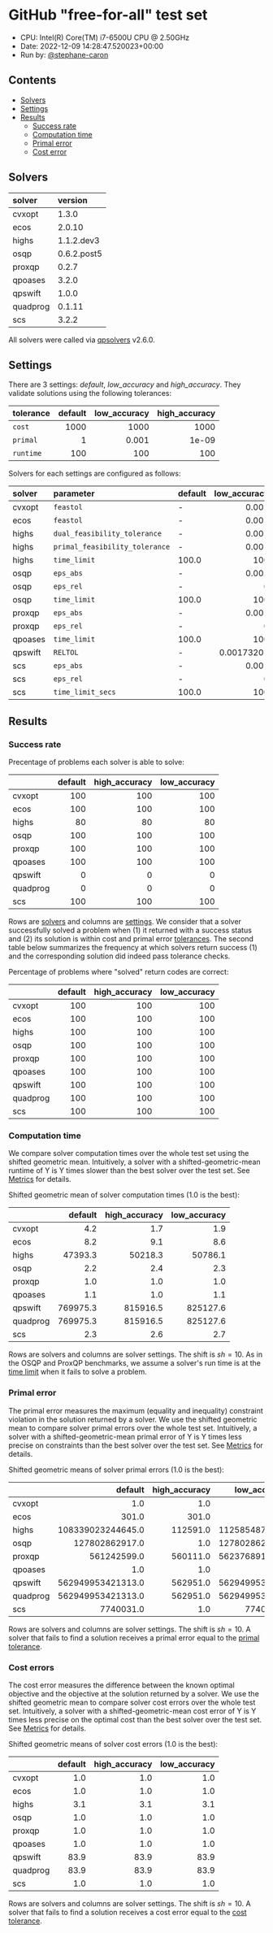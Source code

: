 # GitHub "free-for-all" test set

- CPU: Intel(R) Core(TM) i7-6500U CPU @ 2.50GHz
- Date: 2022-12-09 14:28:47.520023+00:00
- Run by: [@stephane-caron](https://github.com/stephane-caron/)

## Contents

* [Solvers](#solvers)
* [Settings](#settings)
* [Results](#results)
    * [Success rate](#success-rate)
    * [Computation time](#computation-time)
    * [Primal error](#primal-error)
    * [Cost error](#cost-error)

## Solvers

| solver   | version     |
|:---------|:------------|
| cvxopt   | 1.3.0       |
| ecos     | 2.0.10      |
| highs    | 1.1.2.dev3  |
| osqp     | 0.6.2.post5 |
| proxqp   | 0.2.7       |
| qpoases  | 3.2.0       |
| qpswift  | 1.0.0       |
| quadprog | 0.1.11      |
| scs      | 3.2.2       |

All solvers were called via
[qpsolvers](https://github.com/stephane-caron/qpsolvers) v2.6.0.

## Settings

There are 3 settings: *default*, *low_accuracy* and
*high_accuracy*. They validate solutions using the following tolerances:

| tolerance   |   default |   low_accuracy |   high_accuracy |
|:------------|----------:|---------------:|----------------:|
| ``cost``    |      1000 |       1000     |        1000     |
| ``primal``  |         1 |          0.001 |           1e-09 |
| ``runtime`` |       100 |        100     |         100     |

Solvers for each settings are configured as follows:

| solver   | parameter                        | default   |   low_accuracy |   high_accuracy |
|:---------|:---------------------------------|:----------|---------------:|----------------:|
| cvxopt   | ``feastol``                      | -         |     0.001      |     1e-09       |
| ecos     | ``feastol``                      | -         |     0.001      |     1e-09       |
| highs    | ``dual_feasibility_tolerance``   | -         |     0.001      |     1e-09       |
| highs    | ``primal_feasibility_tolerance`` | -         |     0.001      |     1e-09       |
| highs    | ``time_limit``                   | 100.0     |   100          |   100           |
| osqp     | ``eps_abs``                      | -         |     0.001      |     1e-09       |
| osqp     | ``eps_rel``                      | -         |     0          |     0           |
| osqp     | ``time_limit``                   | 100.0     |   100          |   100           |
| proxqp   | ``eps_abs``                      | -         |     0.001      |     1e-09       |
| proxqp   | ``eps_rel``                      | -         |     0          |     0           |
| qpoases  | ``time_limit``                   | 100.0     |   100          |   100           |
| qpswift  | ``RELTOL``                       | -         |     0.00173205 |     1.73205e-09 |
| scs      | ``eps_abs``                      | -         |     0.001      |     1e-09       |
| scs      | ``eps_rel``                      | -         |     0          |     0           |
| scs      | ``time_limit_secs``              | 100.0     |   100          |   100           |

## Results

### Success rate

Precentage of problems each solver is able to solve:

|          |   default |   high_accuracy |   low_accuracy |
|:---------|----------:|----------------:|---------------:|
| cvxopt   |       100 |             100 |            100 |
| ecos     |       100 |             100 |            100 |
| highs    |        80 |              80 |             80 |
| osqp     |       100 |             100 |            100 |
| proxqp   |       100 |             100 |            100 |
| qpoases  |       100 |             100 |            100 |
| qpswift  |         0 |               0 |              0 |
| quadprog |         0 |               0 |              0 |
| scs      |       100 |             100 |            100 |

Rows are [solvers](#solvers) and columns are [settings](#settings). We consider
that a solver successfully solved a problem when (1) it returned with a success
status and (2) its solution is within cost and primal error
[tolerances](#settings). The second table below summarizes the frequency at
which solvers return success (1) and the corresponding solution did indeed pass
tolerance checks.

Percentage of problems where "solved" return codes are correct:

|          |   default |   high_accuracy |   low_accuracy |
|:---------|----------:|----------------:|---------------:|
| cvxopt   |       100 |             100 |            100 |
| ecos     |       100 |             100 |            100 |
| highs    |       100 |             100 |            100 |
| osqp     |       100 |             100 |            100 |
| proxqp   |       100 |             100 |            100 |
| qpoases  |       100 |             100 |            100 |
| qpswift  |       100 |             100 |            100 |
| quadprog |       100 |             100 |            100 |
| scs      |       100 |             100 |            100 |

### Computation time

We compare solver computation times over the whole test set using the shifted
geometric mean. Intuitively, a solver with a shifted-geometric-mean runtime of
Y is Y times slower than the best solver over the test set. See
[Metrics](../README.md#metrics) for details.

Shifted geometric mean of solver computation times (1.0 is the best):

|          |   default |   high_accuracy |   low_accuracy |
|:---------|----------:|----------------:|---------------:|
| cvxopt   |       4.2 |             1.7 |            1.9 |
| ecos     |       8.2 |             9.1 |            8.6 |
| highs    |   47393.3 |         50218.3 |        50786.1 |
| osqp     |       2.2 |             2.4 |            2.3 |
| proxqp   |       1.0 |             1.0 |            1.0 |
| qpoases  |       1.1 |             1.0 |            1.1 |
| qpswift  |  769975.3 |        815916.5 |       825127.6 |
| quadprog |  769975.3 |        815916.5 |       825127.6 |
| scs      |       2.3 |             2.6 |            2.7 |

Rows are solvers and columns are solver settings. The shift is $sh = 10$. As in
the OSQP and ProxQP benchmarks, we assume a solver's run time is at the [time
limit](#settings) when it fails to solve a problem.

### Primal error

The primal error measures the maximum (equality and inequality) constraint
violation in the solution returned by a solver. We use the shifted geometric
mean to compare solver primal errors over the whole test set. Intuitively, a
solver with a shifted-geometric-mean primal error of Y is Y times less precise
on constraints than the best solver over the test set. See
[Metrics](../README.md#metrics) for details.

Shifted geometric means of solver primal errors (1.0 is the best):

|          |           default |   high_accuracy |   low_accuracy |
|:---------|------------------:|----------------:|---------------:|
| cvxopt   |               1.0 |             1.0 |            1.0 |
| ecos     |             301.0 |           301.0 |          301.0 |
| highs    | 108339023244645.0 |        112591.0 | 112585487356.0 |
| osqp     |    127802862917.0 |             1.0 | 127802862917.0 |
| proxqp   |       561242599.0 |        560111.0 | 562376891151.0 |
| qpoases  |               1.0 |             1.0 |            1.0 |
| qpswift  | 562949953421313.0 |        562951.0 | 562949953420.0 |
| quadprog | 562949953421313.0 |        562951.0 | 562949953420.0 |
| scs      |         7740031.0 |             1.0 |      7740031.0 |

Rows are solvers and columns are solver settings. The shift is $sh = 10$. A
solver that fails to find a solution receives a primal error equal to the
[primal tolerance](#settings).

### Cost errors

The cost error measures the difference between the known optimal objective and
the objective at the solution returned by a solver. We use the shifted
geometric mean to compare solver cost errors over the whole test set.
Intuitively, a solver with a shifted-geometric-mean cost error of Y is Y times
less precise on the optimal cost than the best solver over the test set. See
[Metrics](../README.md#metrics) for details.

Shifted geometric means of solver cost errors (1.0 is the best):

|          |   default |   high_accuracy |   low_accuracy |
|:---------|----------:|----------------:|---------------:|
| cvxopt   |       1.0 |             1.0 |            1.0 |
| ecos     |       1.0 |             1.0 |            1.0 |
| highs    |       3.1 |             3.1 |            3.1 |
| osqp     |       1.0 |             1.0 |            1.0 |
| proxqp   |       1.0 |             1.0 |            1.0 |
| qpoases  |       1.0 |             1.0 |            1.0 |
| qpswift  |      83.9 |            83.9 |           83.9 |
| quadprog |      83.9 |            83.9 |           83.9 |
| scs      |       1.0 |             1.0 |            1.0 |

Rows are solvers and columns are solver settings. The shift is $sh = 10$. A
solver that fails to find a solution receives a cost error equal to the [cost
tolerance](#settings).

